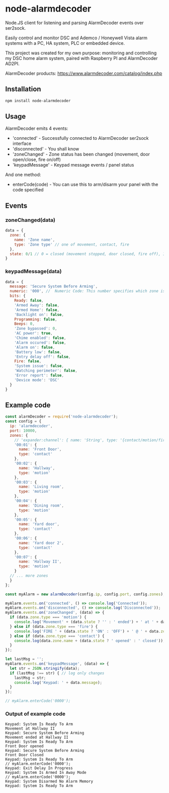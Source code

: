 # node-alarmdecoder
Node.JS client for listening and parsing AlarmDecoder events over ser2sock.

Easily control and monitor DSC and Ademco / Honeywell Vista alarm systems with a PC, HA system, PLC or embedded device.

This project was created for my own purpose: monitoring and controlling my DSC home alarm system, paired with Raspberry PI and AlarmDecoder AD2PI.

AlarmDecoder products:
https://www.alarmdecoder.com/catalog/index.php

Installation
------------
```bash
npm install node-alarmdecoder
```

Usage
-----
AlarmDecoder emits 4 events:
* 'connected' - Successfully connected to AlarmDecoder ser2sock interface
* 'disconnected' - You shall know
* 'zoneChanged' - Zone status has been changed (movement, door open/close, fire on/off)
* 'keypadMessage' - Keypad message events / panel status

And one method:
* enterCode(code) - You can use this to arm/disarm your panel with the code specified

## Events

### zoneChanged(data)
```javascript
data = {
  zone: {
    name: 'Zone name',
    type: 'Zone type' // one of movement, contact, fire
  },
  state: 0/1 // 0 = closed (movement stopped, door closed, fire off), 1 = opened (movement began, door opened, fire on)
}
```

### keypadMessage(data)
```javascript
data = {
  message: 'Secure System Before Arming',
  numeric: '000', //  Numeric Code: This number specifies which zone is affected by the message. For example, if this message is for CHECK ZONE 22 then the numeric code would be 022. Most of the time this is zero-padded base10, but there are rare occurrences where this may be base16, such as ECP bus failures. 
  bits: {
    Ready: false,
    'Armed Away': false,
    'Armed Home': false,
    'Backlight on': false,
    Programming: false,
    Beeps: 0,
    'Zone bypassed': 0,
    'AC power': true,
    'Chime enabled': false,
    'Alarm occured': false,
    'Alarm on': false,
    'Battery low': false,
    'Entry delay off': false,
    Fire: false,
    'System issue': false,
    'Watching perimeter': false,
    'Error report': false,
    'Device mode': 'DSC'
  }
}
```

## Example code
```javascript
const alarmDecoder = require('node-alarmdecoder');
const config = { 
  ip: 'alarmdecoder', 
  port: 10000,
  zones: {
    // 'expander:channel': { name: 'String', type: '{contact/motion/fire}' }
    '00:01': {
      name: 'Front Door',
      type: 'contact'
    },
    '00:02': {
      name: 'Hallway',
      type: 'motion'
    },
    '00:03': {
      name: 'Living room',
      type: 'motion'
    },
    '00:04': {
      name: 'Dining room',
      type: 'motion'
    },
    '00:05': {
      name: 'Yard door',
      type: 'contact'
    },
    '00:06': {
      name: 'Yard door 2',
      type: 'contact'
    },
    '00:07': {
      name: 'Hallway II',
      type: 'motion'
    }
  // ... more zones
  }
};

const myAlarm = new alarmDecoder(config.ip, config.port, config.zones);

myAlarm.events.on('connected', () => console.log('Connected'));
myAlarm.events.on('disconnected', () => console.log('Disconnected'));
myAlarm.events.on('zoneChanged', (data) => {
  if (data.zone.type === 'motion') {
    console.log('Movement' + (data.state ? '' : ' ended') + ' at ' + data.zone.name);
  } else if (data.zone.type === 'fire') {
    console.log('FIRE ' + (data.state ? 'ON' : 'OFF') + ' @ ' + data.zone.name);
  } else if (data.zone.type === 'contact') { 
    console.log(data.zone.name + (data.state ? ' opened' : ' closed'));
  }
});

let lastMsg = '';
myAlarm.events.on('keypadMessage', (data) => {
  let str = JSON.stringify(data);
  if (lastMsg !== str) { // log only changes
    lastMsg = str;
    console.log('Keypad: ' + data.message);
  }
});

// myAlarm.enterCode('0000');
```
### Output of example code
```
Keypad: System Is Ready To Arm
Movement at Hallway II
Keypad: Secure System Before Arming
Movement ended at Hallway II
Keypad: System Is Ready To Arm
Front Door opened
Keypad: Secure System Before Arming
Front Door Closed
Keypad: System Is Ready To Arm
// myAlarm.enterCode('0000');
Keypad: Exit Delay In Progress
Keypad: System Is Armed In Away Mode
// myAlarm.enterCode('0000');
Keypad: System Disarmed No Alarm Memory
Keypad: System Is Ready To Arm
```

